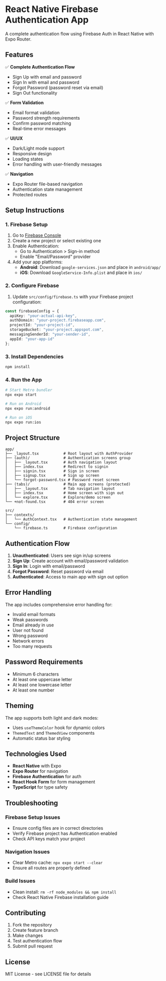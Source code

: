 # React Native Firebase Authentication App

A complete authentication flow using Firebase Auth in React Native with Expo Router.

## Features

✅ **Complete Authentication Flow**
- Sign Up with email and password
- Sign In with email and password  
- Forgot Password (password reset via email)
- Sign Out functionality

✅ **Form Validation**
- Email format validation
- Password strength requirements
- Confirm password matching
- Real-time error messages

✅ **UI/UX**
- Dark/Light mode support
- Responsive design
- Loading states
- Error handling with user-friendly messages

✅ **Navigation**
- Expo Router file-based navigation
- Authentication state management
- Protected routes

## Setup Instructions

### 1. Firebase Setup

1. Go to [Firebase Console](https://console.firebase.google.com/)
2. Create a new project or select existing one
3. Enable Authentication:
   - Go to Authentication > Sign-in method
   - Enable "Email/Password" provider
4. Add your app platforms:
   - **Android**: Download `google-services.json` and place in `android/app/`
   - **iOS**: Download `GoogleService-Info.plist` and place in `ios/`

### 2. Configure Firebase

1. Update `src/config/firebase.ts` with your Firebase project configuration:

```typescript
const firebaseConfig = {
  apiKey: "your-actual-api-key",
  authDomain: "your-project.firebaseapp.com", 
  projectId: "your-project-id",
  storageBucket: "your-project.appspot.com",
  messagingSenderId: "your-sender-id",
  appId: "your-app-id"
};
```

### 3. Install Dependencies

```bash
npm install
```

### 4. Run the App

```bash
# Start Metro bundler
npx expo start

# Run on Android
npx expo run:android

# Run on iOS  
npx expo run:ios
```

## Project Structure

```
app/
├── _layout.tsx           # Root layout with AuthProvider
├── (auth)/               # Authentication screens group
│   ├── _layout.tsx       # Auth navigation layout
│   ├── index.tsx         # Redirect to signin
│   ├── signin.tsx        # Sign in screen
│   ├── signup.tsx        # Sign up screen
│   └── forgot-password.tsx # Password reset screen
├── (tabs)/               # Main app screens (protected)
│   ├── _layout.tsx       # Tab navigation layout
│   ├── index.tsx         # Home screen with sign out
│   └── explore.tsx       # Explore/demo screen
└── +not-found.tsx        # 404 error screen

src/
├── contexts/
│   └── AuthContext.tsx   # Authentication state management
└── config/
    └── firebase.ts       # Firebase configuration
```

## Authentication Flow

1. **Unauthenticated**: Users see sign in/up screens
2. **Sign Up**: Create account with email/password validation
3. **Sign In**: Login with email/password
4. **Forgot Password**: Reset password via email
5. **Authenticated**: Access to main app with sign out option

## Error Handling

The app includes comprehensive error handling for:
- Invalid email formats
- Weak passwords
- Email already in use
- User not found
- Wrong password
- Network errors
- Too many requests

## Password Requirements

- Minimum 6 characters
- At least one uppercase letter
- At least one lowercase letter  
- At least one number

## Theming

The app supports both light and dark modes:
- Uses `useThemeColor` hook for dynamic colors
- `ThemedText` and `ThemedView` components
- Automatic status bar styling

## Technologies Used

- **React Native** with Expo
- **Expo Router** for navigation
- **Firebase Authentication** for auth
- **React Hook Form** for form management
- **TypeScript** for type safety

## Troubleshooting

### Firebase Setup Issues
- Ensure config files are in correct directories
- Verify Firebase project has Authentication enabled
- Check API keys match your project

### Navigation Issues  
- Clear Metro cache: `npx expo start --clear`
- Ensure all routes are properly defined

### Build Issues
- Clean install: `rm -rf node_modules && npm install`
- Check React Native Firebase installation guide

## Contributing

1. Fork the repository
2. Create feature branch
3. Make changes
4. Test authentication flow
5. Submit pull request

## License

MIT License - see LICENSE file for details
